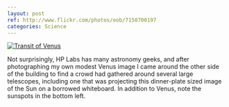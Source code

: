 ```yaml
---
layout: post
ref: http://www.flickr.com/photos/eob/7158700197
categories: Science
---
```


[![Transit of Venus][2]][1]

Not surprisingly, HP Labs has many astronomy geeks, and after photographing my own modest Venus image I came around the other side of the building to find a crowd had gathered around several large telescopes, including one that was projecting this dinner-plate sized image of the Sun on a borrowed whiteboard. In addition to Venus, note the sunspots in the bottom left.

  [1]: http://www.flickr.com/photos/eob/7158700197
  [2]: http://farm9.staticflickr.com/8015/7158700197_9eacdc20a3_b_d.jpg
